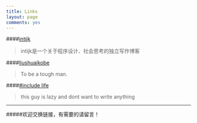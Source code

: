```yaml
---
title: Links
layout: page
comments: yes
---
```


####[intijk](http://intijk.com)
> intijk是一个关于程序设计、社会思考的独立写作博客

####[liushuaikobe](http://liushuaikobe.github.io/)
> To be a tough man.

####[\#include life](http://www.ziggear.us/)
> this guy is lazy and dont want to write anything


---------------------
#####欢迎交换链接，有需要的请留言！
